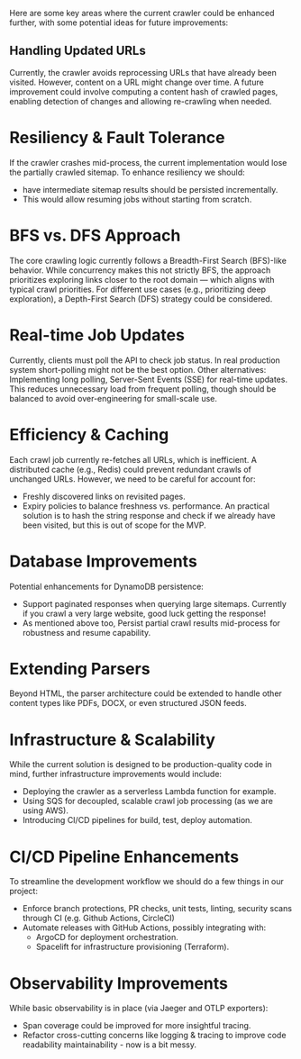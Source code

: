 Here are some key areas where the current crawler could be enhanced further, with some potential ideas for future improvements:

## Handling Updated URLs
Currently, the crawler avoids reprocessing URLs that have already been visited. However, content on a URL might change over time.
A future improvement could involve computing a content hash of crawled pages, enabling detection of changes and allowing re-crawling when needed.

# Resiliency & Fault Tolerance
If the crawler crashes mid-process, the current implementation would lose the partially crawled sitemap.
To enhance resiliency we should:
- have intermediate sitemap results should be persisted incrementally. 
- This would allow resuming jobs without starting from scratch.

# BFS vs. DFS Approach
The core crawling logic currently follows a Breadth-First Search (BFS)-like behavior.
While concurrency makes this not strictly BFS, the approach prioritizes exploring links closer to the root domain — which aligns with typical crawl priorities.
For different use cases (e.g., prioritizing deep exploration), a Depth-First Search (DFS) strategy could be considered.

# Real-time Job Updates
Currently, clients must poll the API to check job status. In real production system short-polling might not be the best option. 
Other alternatives: Implementing long polling, Server-Sent Events (SSE) for real-time updates.
This reduces unnecessary load from frequent polling, though should be balanced to avoid over-engineering for small-scale use.

# Efficiency & Caching
Each crawl job currently re-fetches all URLs, which is inefficient.
A distributed cache (e.g., Redis) could prevent redundant crawls of unchanged URLs.
However, we need to be careful for account for:
- Freshly discovered links on revisited pages.
- Expiry policies to balance freshness vs. performance.
An practical solution is to hash the string response and check if we already have been visited, but this is out of scope for the MVP. 

# Database Improvements
Potential enhancements for DynamoDB persistence:
- Support paginated responses when querying large sitemaps. Currently if you crawl a very large website, good luck getting the response!
- As mentioned above too, Persist partial crawl results mid-process for robustness and resume capability.

# Extending Parsers
Beyond HTML, the parser architecture could be extended to handle other content types like PDFs, DOCX, or even structured JSON feeds.

# Infrastructure & Scalability
While the current solution is designed to be production-quality code in mind, further infrastructure improvements would include:
- Deploying the crawler as a serverless Lambda function for example.
- Using SQS for decoupled, scalable crawl job processing (as we are using AWS).
- Introducing CI/CD pipelines for build, test, deploy automation.

# CI/CD Pipeline Enhancements
To streamline the development workflow we should do a few things in our project:
- Enforce branch protections, PR checks, unit tests, linting, security scans through CI (e.g. Github Actions, CircleCI)
- Automate releases with GitHub Actions, possibly integrating with:
   - ArgoCD for deployment orchestration. 
   - Spacelift for infrastructure provisioning (Terraform).

# Observability Improvements
While basic observability is in place (via Jaeger and OTLP exporters):
- Span coverage could be improved for more insightful tracing.
- Refactor cross-cutting concerns like logging & tracing to improve code readability maintainability - now is a bit messy. 